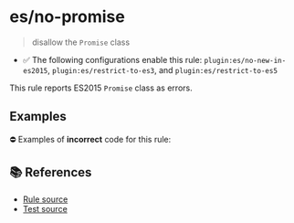 # es/no-promise
> disallow the `Promise` class

- ✅ The following configurations enable this rule: `plugin:es/no-new-in-es2015`, `plugin:es/restrict-to-es3`, and `plugin:es/restrict-to-es5`

This rule reports ES2015 `Promise` class as errors.

## Examples

⛔ Examples of **incorrect** code for this rule:

<eslint-playground type="bad" code="/*eslint es/no-promise: error */
let p = new Promise()
" />

## 📚 References

- [Rule source](https://github.com/mysticatea/eslint-plugin-es/blob/v3.0.1/lib/rules/no-promise.js)
- [Test source](https://github.com/mysticatea/eslint-plugin-es/blob/v3.0.1/tests/lib/rules/no-promise.js)
